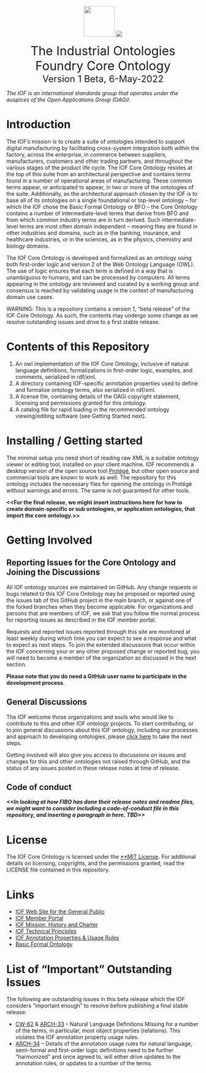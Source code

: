 ﻿<p align="center">
<img src="https://user-images.githubusercontent.com/12449023/166088434-b6761386-9b3f-4881-a891-c8ffdbde0fae.png" height="80">
<img src="https://user-images.githubusercontent.com/12449023/166088435-a9fcc4c7-f51d-443a-b1fd-9fe96a204f77.png" >
</p>
<p align="center">
<font size="6">The Industrial Ontologies Foundry Core Ontology</font>
<br>
<font size="5">Version 1 Beta, 6-May-2022 </font>
</p>

*The IOF is an international standards group that operates under the auspices of the Open Applications Group (OAGi).*
# Introduction
The IOF’s mission is to create a suite of ontologies intended to support digital manufacturing by facilitating cross-system integration both within the factory, across the enterprise, in commerce between suppliers, manufacturers, customers and other trading partners, and throughout the various stages of the product life cycle. The IOF Core Ontology resides at the top of this suite from an architectural perspective and contains terms found in a number of operational areas of manufacturing. These common terms appear, or anticipated to appear, in two or more of the ontologies of the suite. Additionally, as the architectural approach chosen by the IOF is to base all of its ontologies on a single foundational or top-level ontology – for which the IOF chose the Basic Formal Ontology or BFO – the Core Ontology contains a number of intermediate-level terms that derive from BFO and from which common industry terms are in turn derived. Such intermediate-level terms are most often domain independent – meaning they are found in other industries and domains, such as in the banking, insurance, and healthcare industries, or in the sciences, as in the physics, chemistry and biology domains. 

The IOF Core Ontology is developed and formalized as an ontology using both first-order logic and version 2 of the Web Ontology Language (OWL). The use of logic ensures that each term is defined in a way that is unambiguous to humans, and can be processed by computers. All terms appearing in the ontology are reviewed and curated by a working group and consensus is reached by validating usage in the context of manufacturing domain use cases.

WARNING: This is a repository contains a version 1, “beta release” of the IOF Core Ontology. As such, the contents may undergo some change as we resolve outstanding issues and drive to a first stable release. 
# Contents of this Repository
1. An owl implementation of the IOF Core Ontology, inclusive of natural language definitions, formalizations in first-order logic, examples, and comments, serialized in rdf/xml.
1. A directory containing IOF-specific annotation properties used to define and formalize ontology terms, also serialized in rdf/xml.
1. A license file, containing details of the OAGi copyright statement, licensing and permissions granted for this ontology.
1. A catalog file for rapid loading in the recommended ontology viewing/editing software (see Getting Started next).
# Installing / Getting started
The minimal setup you need short of reading raw XML is a suitable ontology viewer or editing tool, installed on your client machine. IOF recommends a desktop version of the open source tool [Protégé](https://protege.stanford.edu/), but other open source and commercial tools are known to work as well. The repository for this ontology includes the necessary files for opening the ontology in Protégé without warnings and errors. The same is not guaranteed for other tools. 

**<<For the final release, we might insert instructions here for how to create domain-specific or sub ontologies, or application ontologies, that import the core ontology.>>**
# Getting Involved
## Reporting Issues for the Core Ontology and Joining the Discussions
All IOF ontology sources are maintained on GitHub. Any change requests or bugs related to this IOF Core Ontology may be proposed or reported using the issues tab of this GitHub project in the main branch, or against one of the forked branches when they become applicable. For organizations and persons that are members of IOF, we ask that you follow the normal process for reporting issues as described in the IOF member portal.

Requests and reported issues reported through this site are monitored at least weekly during which time you can expect to see a response and what to expect as next steps. To join the extended discussions that occur within the IOF concerning your or any other proposed change or reported bug, you will need to become a member of the organization as discussed in the next section. 

**Please note that you do need a GitHub user name to participate in the development process**. 
## General Discussions
The IOF welcome those organizations and souls who would like to contribute to this and other IOF ontology projects. To start contributing, or to join general discussions about this IOF ontology, including our processes and approach to developing ontologies, please [click here](https://oagiscore.atlassian.net/wiki/spaces/IOF/overview) to take the next steps. 

Getting involved will also give you access to discussions on issues and changes for this and other ontologies not raised through GitHub, and the status of any issues posted in these release notes at time of release.
## Code of conduct
***<<In looking at how FIBO has done their release notes and readme files, we might want to consider including a code-of-conduct file in this repository, and inserting a paragraph in here. TBD>>***
# License
The IOF Core Ontology is licensed under the [**MIT License](http://opensource.org/licenses/MIT)**.** For additional details on licensing, copyrights, and the permissions granted, read the LICENSE file contained in this repository. 
# Links
- [IOF Web Site for the General Public](http://www.industrialontologies.org/) 
- [IOF Member Portal](https://oagiscore.atlassian.net/wiki/spaces/IOF/overview?homepageId=146047039) 
- [IOF Mission, History and Charter](https://www.industrialontologies.org/our-mission/)
- [IOF Technical Principles](https://www.industrialontologies.org/technical-principles/) 
- [IOF Annotation Properties & Usage Rules](https://oagiscore.atlassian.net/wiki/spaces/IOF/pages/3884777496/IOF+Annotation+Properties) 
- [Basic Formal Ontology](https://basic-formal-ontology.org/bfo-2020.html) 
# List of “Important” Outstanding Issues
The following are outstanding issues in this beta release which the IOF considers “important enough” to resolve before publishing a final stable release: 

- [CW-62](https://oagiscore.atlassian.net/browse/CW-62) & [ARCH-33](https://oagiscore.atlassian.net/browse/ARCH-33)  – Natural Language Definitions Missing for a number of the terms, in particular, most object properties (relations). This violates the IOF annotation property usage rules.
- [ARCH-34](https://oagiscore.atlassian.net/browse/ARCH-34) – Details of the annotation usage rules for natural language, semi-formal and first-order logic definitions need to be further “harmonized” and once agreed to, will either drive updates to the annotation rules, or updates to a number of the terms.
